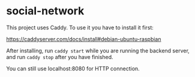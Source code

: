 # social-network


This project uses Caddy.
To use it you have to install it first:


https://caddyserver.com/docs/install#debian-ubuntu-raspbian


After installing, run `caddy start` while you are running the backend server, and run `caddy stop` after you have finished.


You can still use localhost:8080 for HTTP connection.
